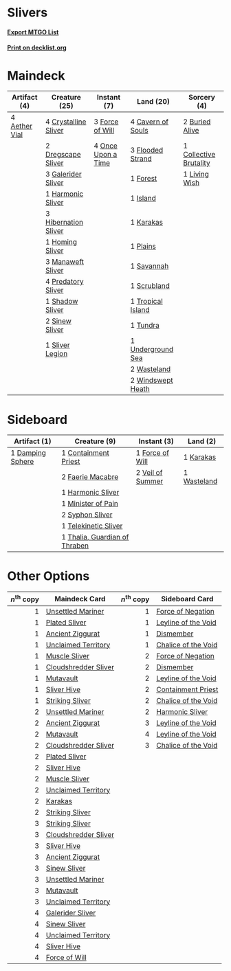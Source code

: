 # Slivers

#### [Export MTGO List](../collection/Slivers/Slivers.txt)
#### [Print on decklist.org](http://decklist.org/?deckmain=4%09Aether%20Vial%0A2%09Buried%20Alive%0A4%09Cavern%20of%20Souls%0A1%09Collective%20Brutality%0A4%09Crystalline%20Sliver%0A2%09Dregscape%20Sliver%0A3%09Flooded%20Strand%0A3%09Force%20of%20Will%0A1%09Forest%0A3%09Galerider%20Sliver%0A1%09Harmonic%20Sliver%0A3%09Hibernation%20Sliver%0A1%09Homing%20Sliver%0A1%09Island%0A1%09Karakas%0A1%09Living%20Wish%0A3%09Manaweft%20Sliver%0A4%09Once%20Upon%20a%20Time%0A1%09Plains%0A4%09Predatory%20Sliver%0A1%09Savannah%0A1%09Scrubland%0A1%09Shadow%20Sliver%0A2%09Sinew%20Sliver%0A1%09Sliver%20Legion%0A1%09Tropical%20Island%0A1%09Tundra%0A1%09Underground%20Sea%0A2%09Wasteland%0A2%09Windswept%20Heath&deckside=1%09Containment%20Priest%0A1%09Damping%20Sphere%0A2%09Faerie%20Macabre%0A1%09Force%20of%20Will%0A1%09Harmonic%20Sliver%0A1%09Karakas%0A1%09Minister%20of%20Pain%0A2%09Syphon%20Sliver%0A1%09Telekinetic%20Sliver%0A1%09Thalia,%20Guardian%20of%20Thraben%0A2%09Veil%20of%20Summer%0A1%09Wasteland)
# Maindeck

|                                     Artifact (4)                                      |                                         Creature (25)                                         |                                         Instant (7)                                         |                                         Land (20)                                          |                                           Sorcery (4)                                           |
|---------------------------------------------------------------------------------------|-----------------------------------------------------------------------------------------------|---------------------------------------------------------------------------------------------|--------------------------------------------------------------------------------------------|-------------------------------------------------------------------------------------------------|
|4 [Aether Vial](http://gatherer.wizards.com/Pages/Card/Details.aspx?multiverseid=48146)|4 [Crystalline Sliver](http://gatherer.wizards.com/Pages/Card/Details.aspx?multiverseid=207901)|3 [Force of Will](http://gatherer.wizards.com/Pages/Card/Details.aspx?multiverseid=3107)     |4 [Cavern of Souls](http://gatherer.wizards.com/Pages/Card/Details.aspx?multiverseid=278058)|2 [Buried Alive](http://gatherer.wizards.com/Pages/Card/Details.aspx?multiverseid=446795)        |
|                                                                                       |2 [Dregscape Sliver](http://gatherer.wizards.com/Pages/Card/Details.aspx?multiverseid=464037)  |4 [Once Upon a Time](http://gatherer.wizards.com/Pages/Card/Details.aspx?multiverseid=473131)|3 [Flooded Strand](http://gatherer.wizards.com/Pages/Card/Details.aspx?multiverseid=405098) |1 [Collective Brutality](http://gatherer.wizards.com/Pages/Card/Details.aspx?multiverseid=414380)|
|                                                                                       |3 [Galerider Sliver](http://gatherer.wizards.com/Pages/Card/Details.aspx?multiverseid=370590)  |                                                                                             |1 [Forest](http://gatherer.wizards.com/Pages/Card/Details.aspx?multiverseid=439860)         |1 [Living Wish](http://gatherer.wizards.com/Pages/Card/Details.aspx?multiverseid=442168)         |
|                                                                                       |1 [Harmonic Sliver](http://gatherer.wizards.com/Pages/Card/Details.aspx?multiverseid=109706)   |                                                                                             |1 [Island](http://gatherer.wizards.com/Pages/Card/Details.aspx?multiverseid=439857)         |                                                                                                 |
|                                                                                       |3 [Hibernation Sliver](http://gatherer.wizards.com/Pages/Card/Details.aspx?multiverseid=207907)|                                                                                             |1 [Karakas](http://gatherer.wizards.com/Pages/Card/Details.aspx?multiverseid=413782)        |                                                                                                 |
|                                                                                       |1 [Homing Sliver](http://gatherer.wizards.com/Pages/Card/Details.aspx?multiverseid=126162)     |                                                                                             |1 [Plains](http://gatherer.wizards.com/Pages/Card/Details.aspx?multiverseid=439856)         |                                                                                                 |
|                                                                                       |3 [Manaweft Sliver](http://gatherer.wizards.com/Pages/Card/Details.aspx?multiverseid=370599)   |                                                                                             |1 [Savannah](http://gatherer.wizards.com/Pages/Card/Details.aspx?multiverseid=881)          |                                                                                                 |
|                                                                                       |4 [Predatory Sliver](http://gatherer.wizards.com/Pages/Card/Details.aspx?multiverseid=370745)  |                                                                                             |1 [Scrubland](http://gatherer.wizards.com/Pages/Card/Details.aspx?multiverseid=882)         |                                                                                                 |
|                                                                                       |1 [Shadow Sliver](http://gatherer.wizards.com/Pages/Card/Details.aspx?multiverseid=108797)     |                                                                                             |1 [Tropical Island](http://gatherer.wizards.com/Pages/Card/Details.aspx?multiverseid=884)   |                                                                                                 |
|                                                                                       |2 [Sinew Sliver](http://gatherer.wizards.com/Pages/Card/Details.aspx?multiverseid=125879)      |                                                                                             |1 [Tundra](http://gatherer.wizards.com/Pages/Card/Details.aspx?multiverseid=885)            |                                                                                                 |
|                                                                                       |1 [Sliver Legion](http://gatherer.wizards.com/Pages/Card/Details.aspx?multiverseid=136146)     |                                                                                             |1 [Underground Sea](http://gatherer.wizards.com/Pages/Card/Details.aspx?multiverseid=886)   |                                                                                                 |
|                                                                                       |                                                                                               |                                                                                             |2 [Wasteland](http://gatherer.wizards.com/Pages/Card/Details.aspx?multiverseid=413790)      |                                                                                                 |
|                                                                                       |                                                                                               |                                                                                             |2 [Windswept Heath](http://gatherer.wizards.com/Pages/Card/Details.aspx?multiverseid=405115)|                                                                                                 |


# Sideboard

|                                       Artifact (1)                                        |                                              Creature (9)                                              |                                        Instant (3)                                        |                                       Land (2)                                       |
|-------------------------------------------------------------------------------------------|--------------------------------------------------------------------------------------------------------|-------------------------------------------------------------------------------------------|--------------------------------------------------------------------------------------|
|1 [Damping Sphere](http://gatherer.wizards.com/Pages/Card/Details.aspx?multiverseid=443101)|1 [Containment Priest](http://gatherer.wizards.com/Pages/Card/Details.aspx?multiverseid=389470)         |1 [Force of Will](http://gatherer.wizards.com/Pages/Card/Details.aspx?multiverseid=3107)   |1 [Karakas](http://gatherer.wizards.com/Pages/Card/Details.aspx?multiverseid=413782)  |
|                                                                                           |2 [Faerie Macabre](http://gatherer.wizards.com/Pages/Card/Details.aspx?multiverseid=201822)             |2 [Veil of Summer](http://gatherer.wizards.com/Pages/Card/Details.aspx?multiverseid=466952)|1 [Wasteland](http://gatherer.wizards.com/Pages/Card/Details.aspx?multiverseid=413790)|
|                                                                                           |1 [Harmonic Sliver](http://gatherer.wizards.com/Pages/Card/Details.aspx?multiverseid=109706)            |                                                                                           |                                                                                      |
|                                                                                           |1 [Minister of Pain](http://gatherer.wizards.com/Pages/Card/Details.aspx?multiverseid=394624)           |                                                                                           |                                                                                      |
|                                                                                           |2 [Syphon Sliver](http://gatherer.wizards.com/Pages/Card/Details.aspx?multiverseid=370752)              |                                                                                           |                                                                                      |
|                                                                                           |1 [Telekinetic Sliver](http://gatherer.wizards.com/Pages/Card/Details.aspx?multiverseid=111085)         |                                                                                           |                                                                                      |
|                                                                                           |1 [Thalia, Guardian of Thraben](http://gatherer.wizards.com/Pages/Card/Details.aspx?multiverseid=442025)|                                                                                           |                                                                                      |


# Other Options

|*n*<sup>th</sup> copy|                                         Maindeck Card                                         |*n*<sup>th</sup> copy|                                        Sideboard Card                                        |
|--------------------:|-----------------------------------------------------------------------------------------------|--------------------:|----------------------------------------------------------------------------------------------|
|                    1|[Unsettled Mariner](http://gatherer.wizards.com/Pages/Card/Details.aspx?multiverseid=464165)   |                    1|[Force of Negation](http://gatherer.wizards.com/Pages/Card/Details.aspx?multiverseid=464001)  |
|                    1|[Plated Sliver](http://gatherer.wizards.com/Pages/Card/Details.aspx?multiverseid=42017)        |                    1|[Leyline of the Void](http://gatherer.wizards.com/Pages/Card/Details.aspx?multiverseid=107682)|
|                    1|[Ancient Ziggurat](http://gatherer.wizards.com/Pages/Card/Details.aspx?multiverseid=189271)    |                    1|[Dismember](http://gatherer.wizards.com/Pages/Card/Details.aspx?multiverseid=382182)          |
|                    1|[Unclaimed Territory](http://gatherer.wizards.com/Pages/Card/Details.aspx?multiverseid=435419) |                    1|[Chalice of the Void](http://gatherer.wizards.com/Pages/Card/Details.aspx?multiverseid=442211)|
|                    1|[Muscle Sliver](http://gatherer.wizards.com/Pages/Card/Details.aspx?multiverseid=207911)       |                    2|[Force of Negation](http://gatherer.wizards.com/Pages/Card/Details.aspx?multiverseid=464001)  |
|                    1|[Cloudshredder Sliver](http://gatherer.wizards.com/Pages/Card/Details.aspx?multiverseid=464144)|                    2|[Dismember](http://gatherer.wizards.com/Pages/Card/Details.aspx?multiverseid=382182)          |
|                    1|[Mutavault](http://gatherer.wizards.com/Pages/Card/Details.aspx?multiverseid=370733)           |                    2|[Leyline of the Void](http://gatherer.wizards.com/Pages/Card/Details.aspx?multiverseid=107682)|
|                    1|[Sliver Hive](http://gatherer.wizards.com/Pages/Card/Details.aspx?multiverseid=383384)         |                    2|[Containment Priest](http://gatherer.wizards.com/Pages/Card/Details.aspx?multiverseid=389470) |
|                    1|[Striking Sliver](http://gatherer.wizards.com/Pages/Card/Details.aspx?multiverseid=370589)     |                    2|[Chalice of the Void](http://gatherer.wizards.com/Pages/Card/Details.aspx?multiverseid=442211)|
|                    2|[Unsettled Mariner](http://gatherer.wizards.com/Pages/Card/Details.aspx?multiverseid=464165)   |                    2|[Harmonic Sliver](http://gatherer.wizards.com/Pages/Card/Details.aspx?multiverseid=109706)    |
|                    2|[Ancient Ziggurat](http://gatherer.wizards.com/Pages/Card/Details.aspx?multiverseid=189271)    |                    3|[Leyline of the Void](http://gatherer.wizards.com/Pages/Card/Details.aspx?multiverseid=107682)|
|                    2|[Mutavault](http://gatherer.wizards.com/Pages/Card/Details.aspx?multiverseid=370733)           |                    4|[Leyline of the Void](http://gatherer.wizards.com/Pages/Card/Details.aspx?multiverseid=107682)|
|                    2|[Cloudshredder Sliver](http://gatherer.wizards.com/Pages/Card/Details.aspx?multiverseid=464144)|                    3|[Chalice of the Void](http://gatherer.wizards.com/Pages/Card/Details.aspx?multiverseid=442211)|
|                    2|[Plated Sliver](http://gatherer.wizards.com/Pages/Card/Details.aspx?multiverseid=42017)        |                     |                                                                                              |
|                    2|[Sliver Hive](http://gatherer.wizards.com/Pages/Card/Details.aspx?multiverseid=383384)         |                     |                                                                                              |
|                    2|[Muscle Sliver](http://gatherer.wizards.com/Pages/Card/Details.aspx?multiverseid=207911)       |                     |                                                                                              |
|                    2|[Unclaimed Territory](http://gatherer.wizards.com/Pages/Card/Details.aspx?multiverseid=435419) |                     |                                                                                              |
|                    2|[Karakas](http://gatherer.wizards.com/Pages/Card/Details.aspx?multiverseid=413782)             |                     |                                                                                              |
|                    2|[Striking Sliver](http://gatherer.wizards.com/Pages/Card/Details.aspx?multiverseid=370589)     |                     |                                                                                              |
|                    3|[Striking Sliver](http://gatherer.wizards.com/Pages/Card/Details.aspx?multiverseid=370589)     |                     |                                                                                              |
|                    3|[Cloudshredder Sliver](http://gatherer.wizards.com/Pages/Card/Details.aspx?multiverseid=464144)|                     |                                                                                              |
|                    3|[Sliver Hive](http://gatherer.wizards.com/Pages/Card/Details.aspx?multiverseid=383384)         |                     |                                                                                              |
|                    3|[Ancient Ziggurat](http://gatherer.wizards.com/Pages/Card/Details.aspx?multiverseid=189271)    |                     |                                                                                              |
|                    3|[Sinew Sliver](http://gatherer.wizards.com/Pages/Card/Details.aspx?multiverseid=125879)        |                     |                                                                                              |
|                    3|[Unsettled Mariner](http://gatherer.wizards.com/Pages/Card/Details.aspx?multiverseid=464165)   |                     |                                                                                              |
|                    3|[Mutavault](http://gatherer.wizards.com/Pages/Card/Details.aspx?multiverseid=370733)           |                     |                                                                                              |
|                    3|[Unclaimed Territory](http://gatherer.wizards.com/Pages/Card/Details.aspx?multiverseid=435419) |                     |                                                                                              |
|                    4|[Galerider Sliver](http://gatherer.wizards.com/Pages/Card/Details.aspx?multiverseid=370590)    |                     |                                                                                              |
|                    4|[Sinew Sliver](http://gatherer.wizards.com/Pages/Card/Details.aspx?multiverseid=125879)        |                     |                                                                                              |
|                    4|[Unclaimed Territory](http://gatherer.wizards.com/Pages/Card/Details.aspx?multiverseid=435419) |                     |                                                                                              |
|                    4|[Sliver Hive](http://gatherer.wizards.com/Pages/Card/Details.aspx?multiverseid=383384)         |                     |                                                                                              |
|                    4|[Force of Will](http://gatherer.wizards.com/Pages/Card/Details.aspx?multiverseid=3107)         |                     |                                                                                              |


